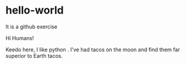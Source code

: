 # hello-world
It is a github exercise

Hi Humans!

Keedo here, I like python .
I've had tacos on the moon and find them far superior to Earth tacos. 
